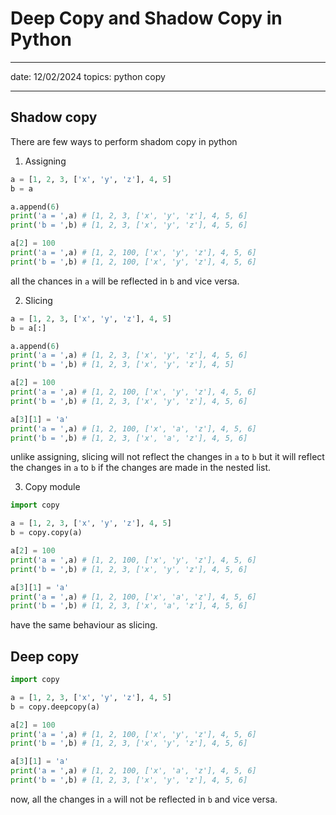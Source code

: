 # Deep Copy and Shadow Copy in Python

---

date: 12/02/2024
topics: python copy

---

## Shadow copy

There are few ways to perform shadom copy in python

1. Assigning

```python
a = [1, 2, 3, ['x', 'y', 'z'], 4, 5]
b = a

a.append(6)
print('a = ',a) # [1, 2, 3, ['x', 'y', 'z'], 4, 5, 6]
print('b = ',b) # [1, 2, 3, ['x', 'y', 'z'], 4, 5, 6]

a[2] = 100
print('a = ',a) # [1, 2, 100, ['x', 'y', 'z'], 4, 5, 6]
print('b = ',b) # [1, 2, 100, ['x', 'y', 'z'], 4, 5, 6]
```

all the chances in `a` will be reflected in `b` and vice versa.

2. Slicing

```python
a = [1, 2, 3, ['x', 'y', 'z'], 4, 5]
b = a[:]

a.append(6)
print('a = ',a) # [1, 2, 3, ['x', 'y', 'z'], 4, 5, 6]
print('b = ',b) # [1, 2, 3, ['x', 'y', 'z'], 4, 5]

a[2] = 100
print('a = ',a) # [1, 2, 100, ['x', 'y', 'z'], 4, 5, 6]
print('b = ',b) # [1, 2, 3, ['x', 'y', 'z'], 4, 5, 6]

a[3][1] = 'a'
print('a = ',a) # [1, 2, 100, ['x', 'a', 'z'], 4, 5, 6]
print('b = ',b) # [1, 2, 3, ['x', 'a', 'z'], 4, 5, 6]
```

unlike assigning, slicing will not reflect the changes in `a` to `b` but it will reflect the changes in `a` to `b` if the changes are made in the nested list.

3. Copy module

```python
import copy

a = [1, 2, 3, ['x', 'y', 'z'], 4, 5]
b = copy.copy(a)

a[2] = 100
print('a = ',a) # [1, 2, 100, ['x', 'y', 'z'], 4, 5, 6]
print('b = ',b) # [1, 2, 3, ['x', 'y', 'z'], 4, 5, 6]

a[3][1] = 'a'
print('a = ',a) # [1, 2, 100, ['x', 'a', 'z'], 4, 5, 6]
print('b = ',b) # [1, 2, 3, ['x', 'a', 'z'], 4, 5, 6]
```

have the same behaviour as slicing.

## Deep copy

```python
import copy

a = [1, 2, 3, ['x', 'y', 'z'], 4, 5]
b = copy.deepcopy(a)

a[2] = 100
print('a = ',a) # [1, 2, 100, ['x', 'y', 'z'], 4, 5, 6]
print('b = ',b) # [1, 2, 3, ['x', 'y', 'z'], 4, 5, 6]

a[3][1] = 'a'
print('a = ',a) # [1, 2, 100, ['x', 'a', 'z'], 4, 5, 6]
print('b = ',b) # [1, 2, 3, ['x', 'y', 'z'], 4, 5, 6]
```

now, all the changes in `a` will not be reflected in `b` and vice versa.

